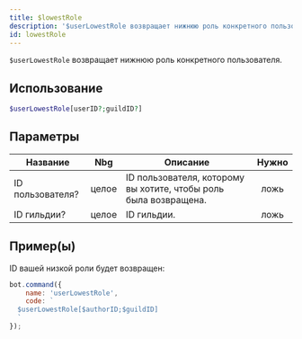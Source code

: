 ```yaml
---
title: $lowestRole
description: '$userLowestRole возвращает нижнюю роль конкретного пользователя.'
id: lowestRole
---
```


`$userLowestRole` возвращает нижнюю роль конкретного пользователя.

## Использование

```php
$userLowestRole[userID?;guildID?]
```

## Параметры

| Название         | Nbg   | Описание                                                         | Нужно |
| ---------------- | ----- | ---------------------------------------------------------------- |:-----:|
| ID пользователя? | целое | ID пользователя, которому вы хотите, чтобы роль была возвращена. | ложь  |
| ID гильдии?      | целое | ID гильдии.                                                      | ложь  |

## Пример(ы)

ID вашей низкой роли будет возвращен:

```javascript
bot.command({
    name: 'userLowestRole',
    code: `
  $userLowestRole[$authorID;$guildID]
  `
});
```
